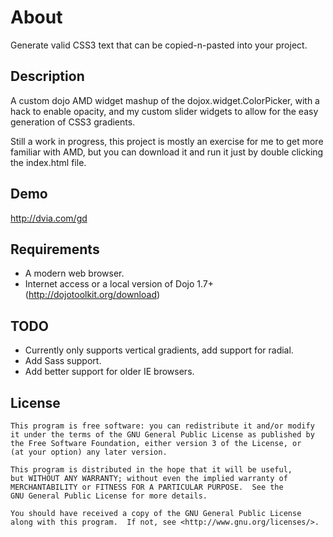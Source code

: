 About
===========
Generate valid CSS3 text that can be copied-n-pasted into your project. 

Description
-----------
A custom dojo AMD widget mashup of the dojox.widget.ColorPicker, with a hack to enable opacity, and my custom slider widgets to allow for the easy generation of CSS3 gradients.

Still a work in progress, this project is mostly an exercise for me to get more familiar with AMD, but you can download it and run it just by double clicking the index.html file.



Demo
-----
http://dvia.com/gd

Requirements
----
* A modern web browser.
* Internet access or a local version of Dojo 1.7+ (http://dojotoolkit.org/download)

TODO
-----
* Currently only supports vertical gradients, add support for radial.
* Add Sass support.
* Add better support for older IE browsers.

License
------
    This program is free software: you can redistribute it and/or modify
    it under the terms of the GNU General Public License as published by
    the Free Software Foundation, either version 3 of the License, or
    (at your option) any later version.

    This program is distributed in the hope that it will be useful,
    but WITHOUT ANY WARRANTY; without even the implied warranty of
    MERCHANTABILITY or FITNESS FOR A PARTICULAR PURPOSE.  See the
    GNU General Public License for more details.

    You should have received a copy of the GNU General Public License
    along with this program.  If not, see <http://www.gnu.org/licenses/>.
